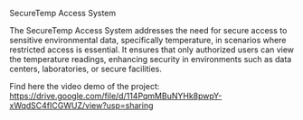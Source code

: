 SecureTemp Access System

The SecureTemp Access System addresses the need for secure access to sensitive environmental data, specifically temperature, in scenarios where restricted access is essential. It ensures that only authorized users can view the temperature readings, enhancing security in environments such as data centers, laboratories, or secure facilities.

Find here the video demo of the project: https://drive.google.com/file/d/114PqmMBuNYHk8pwpY-xWqdSC4fICGWUZ/view?usp=sharing
